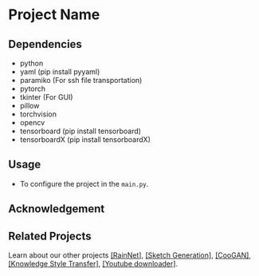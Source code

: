 # Project Name

## Dependencies
- python
- yaml (pip install pyyaml)
- paramiko (For ssh file transportation)
- pytorch
- tkinter (For GUI)
- pillow
- torchvision
- opencv
- tensorboard (pip install tensorboard)
- tensorboardX (pip install tensorboardX)

## Usage
- To configure the project in the ```main.py```.


## Acknowledgement

## Related Projects
Learn about our other projects [[RainNet]](https://neuralchen.github.io/RainNet), [[Sketch Generation]](https://github.com/TZYSJTU/Sketch-Generation-with-Drawing-Process-Guided-by-Vector-Flow-and-Grayscale), [[CooGAN]](https://github.com/neuralchen/CooGAN), [[Knowledge Style Transfer]](https://github.com/AceSix/Knowledge_Transfer), [[Youtube downloader]](https://github.com/AIARTSJTU/YoutubeDataCollector).